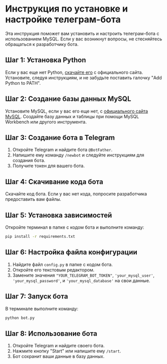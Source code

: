# Инструкция по установке и настройке телеграм-бота

Эта инструкция поможет вам установить и настроить телеграм-бота с использованием MySQL. Если у вас возникнут вопросы, не стесняйтесь обращаться к разработчику бота.

## Шаг 1: Установка Python

Если у вас еще нет Python, [скачайте его](https://www.python.org/downloads/) с официального сайта. Установите, следуя инструкциям, и не забудьте поставить галочку "Add Python to PATH".

## Шаг 2: Создание базы данных MySQL

Установите MySQL, если у вас его еще нет, с [официального сайта MySQL](https://dev.mysql.com/downloads/installer/). Создайте базу данных и таблицы при помощи MySQL Workbench или другого инструмента.

## Шаг 3: Создание бота в Telegram

1. Откройте Telegram и найдите бота `@BotFather`.
2. Напишите ему команду `/newbot` и следуйте инструкциям для создания бота.
3. Получите токен для вашего бота.

## Шаг 4: Скачивание кода бота

Скачайте код бота. Если у вас нет кода, попросите разработчика предоставить вам файлы.

## Шаг 5: Установка зависимостей

Откройте терминал в папке с кодом бота и выполните команду:

```bash
pip install -r requirements.txt
```

## Шаг 6: Настройка файла конфигурации

1. Найдите файл `config.py` в папке с кодом бота.
2. Откройте его текстовым редактором.
3. Замените значения `"YOUR_TELEGRAM_BOT_TOKEN"`, `'your_mysql_user'`, `'your_mysql_password'`, и `'your_mysql_database'` на свои данные.

## Шаг 7: Запуск бота

В терминале выполните команду:

```bash
python bot.py
```
## Шаг 8: Использование бота

1. Откройте Telegram и найдите своего бота.
2. Нажмите кнопку "Start" или напишите ему `/start`.
3. Бот сохранит ваши данные в базу данных.
